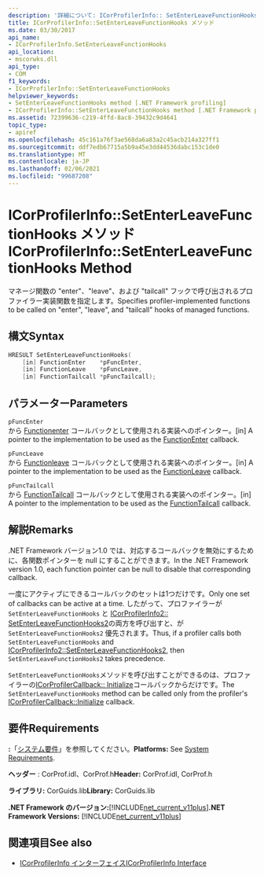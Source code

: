 ```yaml
---
description: '詳細について: ICorProfilerInfo:: SetEnterLeaveFunctionHooks メソッド'
title: ICorProfilerInfo::SetEnterLeaveFunctionHooks メソッド
ms.date: 03/30/2017
api_name:
- ICorProfilerInfo.SetEnterLeaveFunctionHooks
api_location:
- mscorwks.dll
api_type:
- COM
f1_keywords:
- ICorProfilerInfo::SetEnterLeaveFunctionHooks
helpviewer_keywords:
- SetEnterLeaveFunctionHooks method [.NET Framework profiling]
- ICorProfilerInfo::SetEnterLeaveFunctionHooks method [.NET Framework profiling]
ms.assetid: 72399636-c219-4ffd-8ac8-39432c9d4641
topic_type:
- apiref
ms.openlocfilehash: 45c161a76f3ae568da6a83a2c45acb214a327ff1
ms.sourcegitcommit: ddf7edb67715a5b9a45e3dd44536dabc153c1de0
ms.translationtype: MT
ms.contentlocale: ja-JP
ms.lasthandoff: 02/06/2021
ms.locfileid: "99687208"
---
```

# <a name="icorprofilerinfosetenterleavefunctionhooks-method"></a><span data-ttu-id="be194-103">ICorProfilerInfo::SetEnterLeaveFunctionHooks メソッド</span><span class="sxs-lookup"><span data-stu-id="be194-103">ICorProfilerInfo::SetEnterLeaveFunctionHooks Method</span></span>

<span data-ttu-id="be194-104">マネージ関数の "enter"、"leave"、および "tailcall" フックで呼び出されるプロファイラー実装関数を指定します。</span><span class="sxs-lookup"><span data-stu-id="be194-104">Specifies profiler-implemented functions to be called on "enter", "leave", and "tailcall" hooks of managed functions.</span></span>  
  
## <a name="syntax"></a><span data-ttu-id="be194-105">構文</span><span class="sxs-lookup"><span data-stu-id="be194-105">Syntax</span></span>  
  
```cpp  
HRESULT SetEnterLeaveFunctionHooks(  
    [in] FunctionEnter    *pFuncEnter,  
    [in] FunctionLeave    *pFuncLeave,  
    [in] FunctionTailcall *pFuncTailcall);  
```  
  
## <a name="parameters"></a><span data-ttu-id="be194-106">パラメーター</span><span class="sxs-lookup"><span data-stu-id="be194-106">Parameters</span></span>  

 `pFuncEnter`  
 <span data-ttu-id="be194-107">から [Functionenter](functionenter-function.md) コールバックとして使用される実装へのポインター。</span><span class="sxs-lookup"><span data-stu-id="be194-107">[in] A pointer to the implementation to be used as the [FunctionEnter](functionenter-function.md) callback.</span></span>  
  
 `pFuncLeave`  
 <span data-ttu-id="be194-108">から [Functionleave](functionleave-function.md) コールバックとして使用される実装へのポインター。</span><span class="sxs-lookup"><span data-stu-id="be194-108">[in] A pointer to the implementation to be used as the [FunctionLeave](functionleave-function.md) callback.</span></span>  
  
 `pFuncTailcall`  
 <span data-ttu-id="be194-109">から [FunctionTailcall](functiontailcall-function.md) コールバックとして使用される実装へのポインター。</span><span class="sxs-lookup"><span data-stu-id="be194-109">[in] A pointer to the implementation to be used as the [FunctionTailcall](functiontailcall-function.md) callback.</span></span>  
  
## <a name="remarks"></a><span data-ttu-id="be194-110">解説</span><span class="sxs-lookup"><span data-stu-id="be194-110">Remarks</span></span>  

 <span data-ttu-id="be194-111">.NET Framework バージョン1.0 では、対応するコールバックを無効にするために、各関数ポインターを null にすることができます。</span><span class="sxs-lookup"><span data-stu-id="be194-111">In the .NET Framework version 1.0, each function pointer can be null to disable that corresponding callback.</span></span>  
  
 <span data-ttu-id="be194-112">一度にアクティブにできるコールバックのセットは1つだけです。</span><span class="sxs-lookup"><span data-stu-id="be194-112">Only one set of callbacks can be active at a time.</span></span> <span data-ttu-id="be194-113">したがって、プロファイラーが `SetEnterLeaveFunctionHooks` と [ICorProfilerInfo2:: SetEnterLeaveFunctionHooks2](icorprofilerinfo2-setenterleavefunctionhooks2-method.md)の両方を呼び出すと、が `SetEnterLeaveFunctionHooks2` 優先されます。</span><span class="sxs-lookup"><span data-stu-id="be194-113">Thus, if a profiler calls both `SetEnterLeaveFunctionHooks` and [ICorProfilerInfo2::SetEnterLeaveFunctionHooks2](icorprofilerinfo2-setenterleavefunctionhooks2-method.md), then `SetEnterLeaveFunctionHooks2` takes precedence.</span></span>  
  
 <span data-ttu-id="be194-114">`SetEnterLeaveFunctionHooks`メソッドを呼び出すことができるのは、プロファイラーの[ICorProfilerCallback:: Initialize](icorprofilercallback-initialize-method.md)コールバックからだけです。</span><span class="sxs-lookup"><span data-stu-id="be194-114">The `SetEnterLeaveFunctionHooks` method can be called only from the profiler's [ICorProfilerCallback::Initialize](icorprofilercallback-initialize-method.md) callback.</span></span>  
  
## <a name="requirements"></a><span data-ttu-id="be194-115">要件</span><span class="sxs-lookup"><span data-stu-id="be194-115">Requirements</span></span>  

 <span data-ttu-id="be194-116">**:**「[システム要件](../../get-started/system-requirements.md)」を参照してください。</span><span class="sxs-lookup"><span data-stu-id="be194-116">**Platforms:** See [System Requirements](../../get-started/system-requirements.md).</span></span>  
  
 <span data-ttu-id="be194-117">**ヘッダー** : CorProf.idl、CorProf.h</span><span class="sxs-lookup"><span data-stu-id="be194-117">**Header:** CorProf.idl, CorProf.h</span></span>  
  
 <span data-ttu-id="be194-118">**ライブラリ:** CorGuids.lib</span><span class="sxs-lookup"><span data-stu-id="be194-118">**Library:** CorGuids.lib</span></span>  
  
 <span data-ttu-id="be194-119">**.NET Framework のバージョン:**[!INCLUDE[net_current_v11plus](../../../../includes/net-current-v11plus-md.md)]</span><span class="sxs-lookup"><span data-stu-id="be194-119">**.NET Framework Versions:** [!INCLUDE[net_current_v11plus](../../../../includes/net-current-v11plus-md.md)]</span></span>  
  
## <a name="see-also"></a><span data-ttu-id="be194-120">関連項目</span><span class="sxs-lookup"><span data-stu-id="be194-120">See also</span></span>

- [<span data-ttu-id="be194-121">ICorProfilerInfo インターフェイス</span><span class="sxs-lookup"><span data-stu-id="be194-121">ICorProfilerInfo Interface</span></span>](icorprofilerinfo-interface.md)
